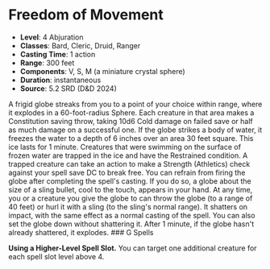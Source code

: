 # Freedom of Movement

- **Level**: 4 Abjuration
- **Classes**: Bard, Cleric, Druid, Ranger
- **Casting Time**: 1 action
- **Range**: 300 feet
- **Components**: V, S, M (a miniature crystal sphere)
- **Duration**: instantaneous
- **Source**: 5.2 SRD (D&D 2024)

A frigid globe streaks from you to a point of your choice within range, where it explodes in a 60-foot-radius Sphere. Each creature in that area makes a Constitution saving throw, taking 10d6 Cold damage on failed save or half as much damage on a successful one. If the globe strikes a body of water, it freezes the water to a depth of 6 inches over an area 30 feet square. This ice lasts for 1 minute. Creatures that were swimming on the surface of frozen water are trapped in the ice and have the Restrained condition. A trapped creature can take an action to make a Strength (Athletics) check against your spell save DC to break free. You can refrain from firing the globe after completing the spell's casting. If you do so, a globe about the size of a sling bullet, cool to the touch, appears in your hand. At any time, you or a creature you give the globe to can throw the globe (to a range of 40 feet) or hurl it with a sling (to the sling's normal range). It shatters on impact, with the same effect as a normal casting of the spell. You can also set the globe down without shattering it. After 1 minute, if the globe hasn't already shattered, it explodes. ### G Spells

**Using a Higher-Level Spell Slot.** You can target one additional creature for each spell slot level above 4.
